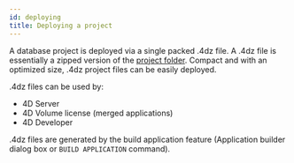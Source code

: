 ```yaml
---
id: deploying
title: Deploying a project
---
```


A database project is deployed via a single packed .4dz file. A .4dz file is essentially a zipped version of the [project folder](architecture.md). Compact and with an optimized size, .4dz project files can be easily deployed. 

.4dz files can be used by:

- 4D Server
- 4D Volume license (merged applications)
- 4D Developer

.4dz files are generated by the build application feature (Application builder dialog box or ```BUILD APPLICATION``` command). 
